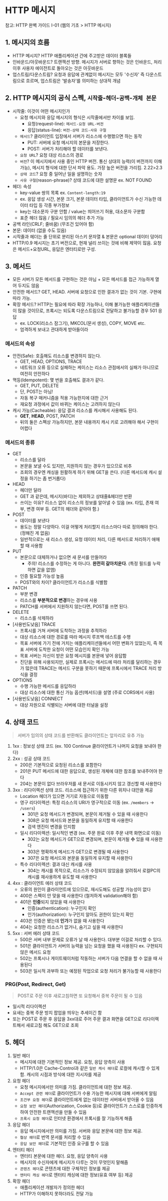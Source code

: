 # HTTP 메시지
참고: HTTP 완벽 가이드 I-01 (웹의 기초 > HTTP 메시지)


## 1. 메시지의 흐름
- HTTP 메시지? HTTP 애플리케이션 간에 주고받은 데이터 블록들
- 인바운드/아웃바운드? 트랜잭션 방향. 메시지가 서버로 향하는 것은 인바운드, 처리 이후 사용자 에이전트로 돌아오는 것은 아웃바운드
- 업스트림/다운스트림? 요청과 응답에 관계없이 메시지는 모두 '수신자' 즉 다운스트림으로 흐르며, 업스트림은 '발송자'를 의미하는 상대적 개념


## 2. HTTP 메시지의 공식 스펙, `시작줄`-`헤더`-`공백`-`개체 본문`
- 시작줄: 이것이 어떤 메시지인가
    * 요청 메시지와 응답 메시지의 형식은 시작줄에서만 차이를 보임.
        + 요청(request-line): `메서드-요청 URL-버전`
        + 응답(status-line): `버전-상태 코드-사유 구절`
    * `메서드`? 클라이언트 입장에서 서버가 리소스에 수행했으면 하는 동작
        + PUT: 서버에 요청 메시지의 본문을 저장한다.
        + POST: 서버가 처리해야 할 데이터를 보낸다. 
    * `요청 URL`? 요청 대상 리소스의 경로
    * `버전`? 이 메시지에서 사용 중인 HTTP 버전. 통신 상대의 능력(이 버전까지 이해 가능), 메시지 형식에 대한 단서 파악 용도. 가장 높은 버전을 가리킴. 2.22>2.3
    * `상태 코드`? 요청 중 일어난 일을 설명하는 숫자
    * `사유 구절`(reason-phrase)? 상태 코드에 대한 설명문 ex. NOT FOUND 
- 헤더: 속성
    * key-value 쌍의 목록 ex. `Content-length:19`
    * ex. 응답 생성 시간, 본문 크기, 본문 데이터 타입, 클라이언트가 수신 가능한 데이터 타입 등 각종 부가정보
    * key는 대소문자 구분 안함 / value는 띄어쓰기 허용, 대소문자 구분함
    * 표준 헤더 많음 / 필요시 임의의 헤더 추가 가능
- 공백 라인(CRLF; 줄바꿈) (무조건 있어야 함)
- 본문: 데이터 (없을 수도 있음)
- 시작줄과 헤더는 줄 단위로 분리된 아스키 문자열 & 본문은 optional 데이터 덩어리
- HTTP/0.9 메시지는 초기 버전으로, 현재 널리 쓰이는 것에 비해 제약이 많음. 요청은 메서드+요청URL, 응답은 엔터티로만 구성.


## 3. 메서드
- 모든 서버가 모든 메서드를 구현하는 것은 아님 + 모든 메서드를 접근 가능하게 열어 두지도 않음
- 안전한 메서드? GET, HEAD. 서버에 요청으로 인한 결과가 없는 것이 기본. 구현에 따라 가능.
- 확장 메서드? HTTP는 필요에 따라 확장 가능하나, 이해 불가능한 애플리케이션들이 많을 것이므로, 프록시는 되도록 다운스트림으로 전달하고 불가능할 경우 501 응답
    * ex. LOCK(리소스 잠그기), MKCOL(문서 생성), COPY, MOVE etc.
    * 엄격하게 보내고 관대하게 받아들이라

### 메서드의 속성
- 안전(Safe): 호출해도 리소스를 변경하지 않는다.
    * GET, HEAD, OPTIONS, TRACE
    * 네트워크 오류 등으로 실패하는 케이스는 리소스 관점에서의 실패가 아니므로 여전히 안전하다
- 멱등(Idempotent): 몇 번을 호출해도 결과가 같다. 
    * GET, PUT, DELETE
    * 단, POST는 아님!
    * 자동 복구 매커니즘을 적용 가능한지에 대한 근거
    * 재요청 과정에서 값이 바뀌는 케이스는 고려하지 않는다
- 캐시 가능(Cacheable): 응답 결과 리소스를 캐시해서 사용해도 된다.
    * **GET**, **HEAD**, POST, PATCH
    * 뒤의 둘은 스펙상 가능하지만, 본문 내용까지 캐시 키로 고려해야 해서 구현이 어렵다

### 메서드의 종류
- GET
    * 리소스를 달라
    * 본문을 보낼 수도 있지만, 지원하지 않는 경우가 있으므로 비추
    * 조회의 경우엔 캐싱을 원활하게 하기 위해 GET을 쓴다. (다른 메서드에 캐시 설정을 하기는 좀 번거롭다)
- HEAD
    * 헤더만 달라
    * GET 과 같은데, 메시지(바디)는 제외하고 상태줄&헤더만 반환
    * 쓰이는 이유? 리소스 없이 리소스의 정보를 알아낼 수 있음 (ex. 타입, 존재 여부, 변경 여부 등. GET의 헤더와 같아야 함.)
- POST
    * 데이터를 보낸다
    * 용도는 정말 다양하다. 이걸 어떻게 처리할지 리소스마다 따로 정의해야 한다. (정해진 게 없음)
    * 일반적으로는 새 리소스 생성, 요청 데이터 처리, 다른 메서드로 처리하기 애매할 때 사용함
- PUT
    * 본문으로 대체하거나 없으면 새 문서를 만들어라
        + 주의! 리소스를 수정하는 게 아니다. **완전히 갈아치운다**. (특정 필드를 누락하면 값을 없앰)
    * 인증 필요할 가능성 높음
    * POST와의 차이? 클라이언트가 리소스를 식별함
- PATCH
    * 부분 변경
    * 리소스를 **부분적으로 변경**하는 경우에 사용
    * PATCH를 서버에서 지원하지 않는다면, POST를 쓰면 된다.
- DELETE
    * 리소스를 삭제하라 
- [사용빈도낮음] TRACE
    * 프록시를 거쳐 서버에 도착하는 과정을 추적하라
    * 대상 리소스에 대한 경로를 따라 메시지 루프백 테스트를 수행
    * 목표 서버에 가기 전에 거치는 애플리케이션들에서 어떤 변화가 있었는지, 즉 목표 서버에 도착한 요청이 어떤 모습인지 확인 가능
    * 목표 서버는 자신이 받은 요청 메시지를 본문에 넣어 응답함
    * 진단을 위해 사용되지만, 실제로 프록시는 메서드에 따라 처리를 달리하는 경우가 많은데 TRACE는 메서드 구분을 못하기 때문에 프록시에서 TRACE 처리 방식을 결정
- OPTIONS
    * 수행 가능한 메서드를 응답하라
    * 대상 리소스에 대한 통신 가능 옵션(메서드)을 설명 (주로 CORS에서 사용)
- [사용빈도낮음] CONNECT
    * 대상 자원으로 식별되는 서버에 대한 터널을 설정


## 4. 상태 코드
> 서버가 임의의 상태 코드를 반환해도 클라이언트는 앞자리로 유추 가능
1. 1xx : 정보성 상태 코드 (ex. 100 Continue 클라이언트가 나머지 요청을 보내야 한다)
2. 2xx : 성공 상태 코드
    * 200은 기본적으로 요청된 리소스를 포함한다
    * 201은 PUT 메서드에 대한 응답으로, 생성된 개체에 대한 참조를 보내주어야 한다
    * 204는 본문이 없다 브라우저를 새 문서로 이동시키지 않고 갱신할 때 사용한다
3. 3xx : 리다이렉션 상태 코드. 리소스에 접근하기 위한 다른 위치나 대안을 제공
    * Location 헤더가 있으면 거기로 자동으로 이동함
    * 영구 리다이렉션: 특정 리소스의 URI가 영구적으로 이동 (ex. `/members` -> `/users`)
        + 301은 요청 메서드가 변경되며, 본문이 제거될 수 있을 때 사용한다
        + 308은 요청 메서드와 본문을 동일하게 유지할 때 사용한다
        + 검색 엔진이 변경을 인지함
    * 일시 리다이렉션: 일시적인 변경 (ex. 주문 완료 이후 주문 내역 화면으로 이동)
        + 302는 요청 메서드가 GET으로 변경되며, 본문이 제거될 **수** 있을 때 사용한다
        + 303은 명확하게 메서드가 GET으로 변경될 때 사용한다
        + 307은 요청 메서드와 본문을 동일하게 유지할 때 사용한다
    * 특수 리다이렉션: 결과 대신 캐시를 사용
        + 304는 캐시를 목적으로, 리소스가 수정되지 않았음을 알려줘서 로컬PC의 캐시를 재사용하게 유도할 때 사용한다
4. 4xx : 클라이언트 에러 상태 코드
    * 오류의 원인이 클라이언트에 있으므로, 재시도해도 성공할 가능성이 없다
    * 400은 스펙이 안 맞을 때 사용한다 (철저하게 validation해야 함)
    * 401은 **인증**되지 않았을 때 사용한다
        + 인증(authentication): 누구인지 확인
        + 인가(authorization): 누구인지 알아도 권한이 있는지 확인
    * 403은 인증은 됐는데 **인가**가 없을 때 사용한다
    * 404는 요청한 리소스가 없거나, 숨기고 싶을 때 사용한다
5. 5xx : 서버 에러 상태 코드
    * 500은 서버 내부 문제로 오류가 날 때 사용한다. 대부분 이걸로 처리할 수 있다.
    * 501은 클라이언트가 서버의 능력을 넘는 요청을 했을 때 사용된다 ex. 구현되지 않은 메서드 요청
    * 502는 프록시나 게이트웨이처럼 작동하는 서버가 다음 연결을 할 수 없을 때 사용된다
    * 503은 일시적 과부하 또는 예정된 작업으로 요청 처리가 불가능할 때 사용한다

### PRG(Post, Redirect, Get)
> POST로 주문 이후 새로고침하면 또 요청해서 중복 주문이 될 수 있음
- 일시적 리다이렉션
- 요새는 중복 주문 방지 팝업을 띄우는 추세이긴 함
- 또는 POST로 주문 후 응답을 3xx대로 주어 주문 결과 화면을 GET으로 리다이렉트해서 새로고침 해도 GET으로 조회

## 5. 헤더
1. 일반 헤더
    - 메시지에 대한 기본적인 정보 제공. 요청, 응답 양측이 사용
    - HTTP/1.0은 Cache-Control과 같은 `일반 캐시 헤더`로 로컬에 캐시할 수 있게 함. 캐시의 시점과 방식에 대한 지시자를 제공
2. 요청 헤더
    - 요청 메시지에서만 의미를 가짐. 클라이언트에 대한 정보 제공. 
    - `Accept 관련 헤더`로 클라이언트가 수용 가능한 메시지에 대해 서버에게 알림
    - `조건부 요청 헤더`로 클라이언트에게 없는 데이터만 서버에서 받아올 수 있음
    - `요청 보안 헤더`(Authorization, Cookie 등)로 클라이언트가 스스로를 인증하게 하여 안전한 트랜잭션을 만들 수 있음
    - `프록시 요청 헤더`로 인터넷 환경에서 프록시를 잘 기능하게 해줌
3. 응답 헤더
    - 응답 메시지에서만 의미를 가짐. 서버와 응답 본문에 대한 정보 제공. 
    - `협상 헤더`로 번역 문서를 처리할 수 있음
    - `응답 보안 헤더`로 기본적인 인증 요구를 할 수 있음
4. 엔터티 헤더
    - 엔터티 본문에 대한 헤더. 요청, 응답 양측이 사용
    - 메시지의 수신자에게 메시지가 다루는 것이 무엇인지 말해줌
    - `콘텐츠 헤더`로 콘텐츠에 대한 구체적인 정보를 제공
    - `엔터티 캐싱 헤더`로 엔터티 캐싱에 대한 정보(유효 여부 등) 제공
5. 확장 헤더
    - 애플리케이션 개발자가 정의한 헤더
    - HTTP가 이해하지 못하더라도 전달 가능